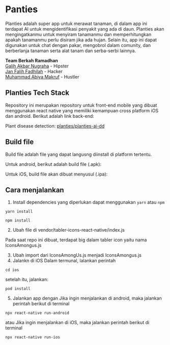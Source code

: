 # Panties

Planties adalah super app untuk merawat tanaman, di dalam app ini terdapat AI untuk mengidentifikasi penyakit yang ada di daun. Planties akan mengingatkanmu untuk menyiram tanamanmu dan memperhitungkan apakah tanamanmu perlu disiram jika ada hujan. Selain itu, app ini dapat digunakan untuk chat dengan pakar, mengobrol dalam comunity, dan berberlanja tanaman serta alat tanam dan serba-serbi lainnya.


**Team Berkah Ramadhan** \
[Galih Akbar Nugraha](https://github.com/whoisgalih) - Hipster\
[Jan Falih Fadhilah](https://github.com/jfalih) - Hacker \
[Muhammad Abiya Makruf](https://github.com/AbiyaMakruf) - Hustler

## Planties Tech Stack

Repository ini merupakan repository untuk front-end mobile yang dibuat menggunakan react native yang memiliki kemampuan cross platform iOS dan android. Berikut adalah link back-end:

Plant disease detection: [planties/planties-ai-dd](https://github.com/planties/planties-ai-dd)

## Build file

Build file adalah file yang dapat langusng diinstall di platform tertentu.

Untuk android, berikut adalah build file (.apk):


Untuk iOS, build file akan dibuat menyusul (.ipa):


## Cara menjalankan

1. Install dependencies yang diperlukan dapat menggunakan `yarn` atau `npm`

```:bash
yarn install
```

```:bash
npm install
```

2. Ubah file di vendor/tabler-icons-react-native/index.js

Pada saat repo ini dibuat, terdapat big dalam tabler icon yaitu nama IconsAmongus.js

3. Ubah import dari IconsAmongUs.js menjadi IconsAmongus.js
4. Jalankn di iOS
Dalam termunal, lalankan perintah
```:bash
cd ios
```

setelah itu, jalankan:

```:bash
pod install
```

5. Jalankan app dengan
Jika ingin menjalankan di android, maka jalankan perintah berikut di terminal
```:bash
npx react-native run-android
```
atau
Jika ingin menjalankan di iOS, maka jalankan perintah berikut di terminal
```:bash
npx react-native run-ios
```

<!-- 1. npm install
2. Change file on vendor/tabler-icons-react-native/index.js
3. Change import from IconsAmongUs.js to IconsAmongus.js
4. cd ios && pod install if using mac
5. npx react-native run-android / npx react-native run-ios -->
